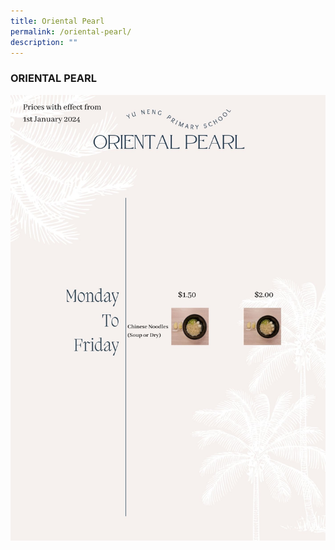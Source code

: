 ```yaml
---
title: Oriental Pearl
permalink: /oriental-pearl/
description: ""
---
```

### ORIENTAL PEARL

![](/images/oriental%20pearl.jpg)
